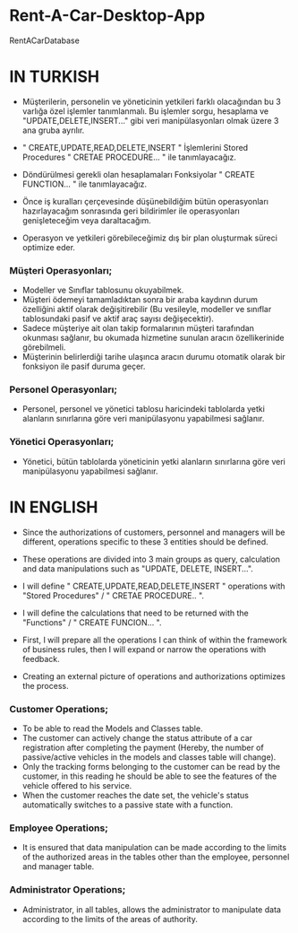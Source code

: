 # Rent-A-Car-Desktop-App
RentACarDatabase

# IN TURKISH
- Müşterilerin, personelin ve yöneticinin yetkileri farklı olacağından bu 3 varlığa  özel işlemler tanımlanmalı.
 Bu işlemler sorgu, hesaplama ve "UPDATE,DELETE,INSERT..." gibi veri manipülasyonları olmak üzere 3 ana gruba ayrılır.

- " CREATE,UPDATE,READ,DELETE,INSERT " İşlemlerini Stored Procedures " CRETAE PROCEDURE... " ile tanımlayacağız.
-   Döndürülmesi gerekli olan hesaplamaları Fonksiyolar " CREATE FUNCTION... " ile tanımlayacağız.

- Önce iş kuralları çerçevesinde düşünebildiğim bütün operasyonları hazırlayacağım sonrasında geri bildirimler ile operasyonları genişleteceğim veya daraltacağım.
-  Operasyon ve yetkileri görebileceğimiz dış bir plan oluşturmak süreci optimize eder.

### Müşteri Operasyonları;
- Modeller ve Sınıflar tablosunu okuyabilmek.
- Müşteri ödemeyi tamamladıktan sonra bir araba kaydının durum özelliğini aktif olarak değişitirebilir (Bu vesileyle, modeller ve sınıflar tablosundaki pasif ve aktif araç sayısı değişecektir).
- Sadece müşteriye ait olan takip formalarının müşteri tarafından okunması sağlanır, bu okumada hizmetine sunulan aracın özellikerinide görebilmeli.
- Müşterinin belirlerdiği tarihe ulaşınca aracın durumu otomatik olarak bir fonksiyon ile pasif duruma geçer.

### Personel Operasyonları;
- Personel, personel ve yönetici tablosu haricindeki tablolarda yetki alanların sınırlarına göre veri manipülasyonu yapabilmesi sağlanır.

### Yönetici Operasyonları;
- Yönetici, bütün tablolarda yöneticinin yetki alanların sınırlarına göre veri manipülasyonu yapabilmesi sağlanır.
  

# IN ENGLISH
- Since the authorizations of customers, personnel and managers will be different, operations specific to these 3 entities should be defined.
- These operations are divided into 3 main groups as query, calculation and data manipulations such as "UPDATE, DELETE, INSERT...".

- I will define  " CREATE,UPDATE,READ,DELETE,INSERT " operations with "Stored Procedures" / " CRETAE PROCEDURE.. ".
- I will define the calculations that need to be returned with the "Functions" / " CREATE FUNCION... ".

- First, I will prepare all the operations I can think of within the framework of business rules, then I will expand or narrow the operations with feedback.
- Creating an external picture of operations and authorizations optimizes the process.

### Customer Operations;
- To be able to read the Models and Classes table.
- The customer can actively change the status attribute of a car registration after completing the payment (Hereby, the number of passive/active vehicles in the models and classes table will change).
- Only the tracking forms belonging to the customer can be read by the customer, in this reading he should be able to see the features of the vehicle offered to his service.
- When the customer reaches the date set, the vehicle's status automatically switches to a passive state with a function.

### Employee Operations;
- It is ensured that data manipulation can be made according to the limits of the authorized areas in the tables other than the employee, personnel and manager table.

### Administrator Operations;
- Administrator, in all tables, allows the administrator to manipulate data according to the limits of the areas of authority.
